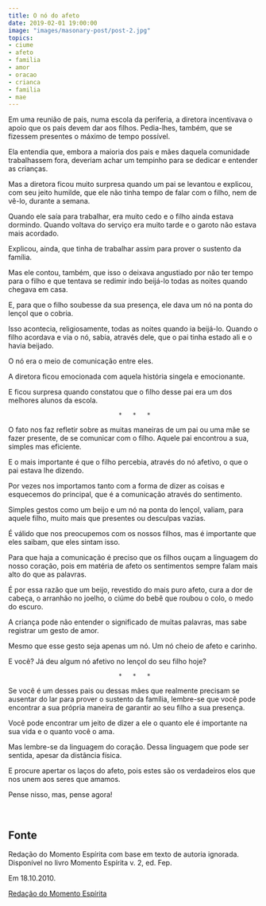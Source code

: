 ```yaml
---
title: O nó do afeto
date: 2019-02-01 19:00:00
image: "images/masonary-post/post-2.jpg"
topics: 
- ciume
- afeto
- familia
- amor
- oracao
- crianca
- familia
- mae
---
```


Em uma reunião de pais, numa escola da periferia, a diretora incentivava o
apoio que os pais devem dar aos filhos. Pedia-lhes, também, que se fizessem
presentes o máximo de tempo possível.

Ela entendia que, embora a maioria dos pais e mães daquela comunidade
trabalhassem fora, deveriam achar um tempinho para se dedicar e entender as
crianças.

Mas a diretora ficou muito surpresa quando um pai se levantou e explicou, com
seu jeito humilde, que ele não tinha tempo de falar com o filho, nem de vê-lo,
durante a semana.

Quando ele saía para trabalhar, era muito cedo e o filho ainda estava dormindo.
Quando voltava do serviço era muito tarde e o garoto não estava mais acordado.

Explicou, ainda, que tinha de trabalhar assim para prover o sustento da
família.

Mas ele contou, também, que isso o deixava angustiado por não ter tempo para o
filho e que tentava se redimir indo beijá-lo todas as noites quando chegava em
casa.

E, para que o filho soubesse da sua presença, ele dava um nó na ponta do lençol
que o cobria.

Isso acontecia, religiosamente, todas as noites quando ia beijá-lo. Quando o
filho acordava e via o nó, sabia, através dele, que o pai tinha estado ali e o
havia beijado.

O nó era o meio de comunicação entre eles.

A diretora ficou emocionada com aquela história singela e emocionante.

E ficou surpresa quando constatou que o filho desse pai era um dos melhores
alunos da escola.

                                   *   *   *

O fato nos faz refletir sobre as muitas maneiras de um pai ou uma mãe se fazer
presente, de se comunicar com o filho. Aquele pai encontrou a sua, simples mas
eficiente.

E o mais importante é que o filho percebia, através do nó afetivo, o que o pai
estava lhe dizendo.

Por vezes nos importamos tanto com a forma de dizer as coisas e esquecemos do
principal, que é a comunicação através do sentimento.

Simples gestos como um beijo e um nó na ponta do lençol, valiam, para aquele
filho, muito mais que presentes ou desculpas vazias.

É válido que nos preocupemos com os nossos filhos, mas é importante que eles
saibam, que eles sintam isso.

Para que haja a comunicação é preciso que os filhos ouçam a linguagem do nosso
coração, pois em matéria de afeto os sentimentos sempre falam mais alto do que
as palavras.

É por essa razão que um beijo, revestido do mais puro afeto, cura a dor de
cabeça, o arranhão no joelho, o ciúme do bebê que roubou o colo, o medo do
escuro.

A criança pode não entender o significado de muitas palavras, mas sabe
registrar um gesto de amor.

Mesmo que esse gesto seja apenas um nó. Um nó cheio de afeto e carinho.

E você? Já deu algum nó afetivo no lençol do seu filho hoje?

                                   *   *   *

Se você é um desses pais ou dessas mães que realmente precisam se ausentar do
lar para prover o sustento da família, lembre-se que você pode encontrar a sua
própria maneira de garantir ao seu filho a sua presença.

Você pode encontrar um jeito de dizer a ele o quanto ele é importante na sua
vida e o quanto você o ama.

Mas lembre-se da linguagem do coração. Dessa linguagem que pode ser sentida,
apesar da distância física.

E procure apertar os laços do afeto, pois estes são os verdadeiros elos que nos
unem aos seres que amamos.

Pense nisso, mas, pense agora!

 

## Fonte
Redação do Momento Espírita com base em texto de autoria ignorada.
Disponível no livro Momento Espírita v. 2, ed. Fep.

Em 18.10.2010.


[Redação do Momento Espírita](http://momento.com.br/pt/ler_texto.php?id=422)
